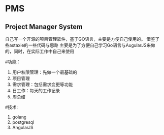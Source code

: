 PMS
===
Project Manager System
--- 

自己写一个开源的项目管理软件，基于GO语言，主要是方便自己使用的。
借鉴了些astaxie的一些代码与思路
主要是为了方便自己学习Go语言与AugularJS来做的，同时，在实际工作中自己来使用

#功能：
1.  用户权限管理：先做一个最基础的
2.  项目管理
3.  需求管理：包括需求变更等功能
4.  日工作：每天的工作记录
5.  周总结

#技术:
1. golang
2. postgresql
3. AngularJS
